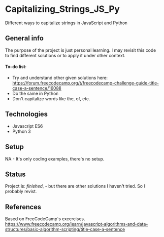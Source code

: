 # Capitalizing_Strings_JS_Py
Different ways to capitalize strings in JavaScript and Python

## General info
The purpose of the project is just personal learning. I may revisit this code to find different solutions or to apply it under other context. 

#### To-do list:
* Try and understand other given solutions here: https://forum.freecodecamp.org/t/freecodecamp-challenge-guide-title-case-a-sentence/16088
* Do the same in Python
* Don't capitalize words like the, of, etc.


## Technologies
* Javascript ES6
* Python 3

## Setup
NA - It's only coding examples, there's no setup.

## Status
Project is: _finished_, - but there are other solutions I haven't tried. So I probably revist.

## References
Based on FreeCodeCamp's excercises.
https://www.freecodecamp.org/learn/javascript-algorithms-and-data-structures/basic-algorithm-scripting/title-case-a-sentence
